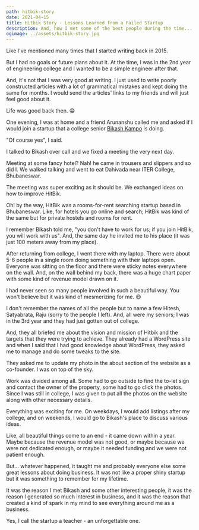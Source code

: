 ```yaml
---
path: hitbik-story
date: 2021-04-15
title: Hitbik Story - Lessons Learned from a Failed Startup
description: And, how I met some of the best people during the time...
ogimage: ../assets/hitbik-story.jpg
---
```


Like I've mentioned many times that I started writing back in 2015.

But I had no goals or future plans about it. At the time, I was in the 2nd year of engineering college and I wanted to be a simple engineer after that.

And, it's not that I was very good at writing. I just used to write poorly constructed articles with a lot of grammatical mistakes and kept doing the same for months. I would send the articles' links to my friends and will just feel good about it.

Life was good back then. 😁

One evening, I was at home and a friend Arunanshu called me and asked if I would join a startup that a college senior [Bikash Kampo](https://bikashkampo.com) is doing.

"Of course yes", I said.

I talked to Bikash over call and we fixed a meeting the very next day.

Meeting at some fancy hotel? Nah! he came in trousers and slippers and so did I. We walked talking and went to eat Dahivada near ITER College, Bhubaneswar.

The meeting was super exciting as it should be. We exchanged ideas on how to improve HitBik.

Oh! by the way, HitBik was a rooms-for-rent searching startup based in Bhubaneswar. Like, for hotels you go online and search; HitBik was kind of the same but for private hostels and rooms for rent.

I remember Bikash told me, "you don't have to work for us; if you join HitBik, you will work with us". And, the same day he invited me to his place (it was just 100 meters away from my place).

After returning from college, I went there with my laptop. There were about 5-6 people in a single room doing something with their laptops open. Everyone was sitting on the floor and there were sticky notes everywhere on the wall. And, on the wall behind my back, there was a huge chart paper with some kind of revenue model drawn on it.

I had never seen so many people involved in such a beautiful way. You won't believe but it was kind of mesmerizing for me. 😍

I don't remember the names of all the people but to name a few Hitesh, Satyabrata, Raju (sorry to the people I left). And, all were my seniors; I was in the 3rd year and they had just gotten out of college.

And, they all briefed me about the vision and mission of Hitbik and the targets that they were trying to achieve. They already had a WordPress site and when I said that I had good knowledge about WordPress, they asked me to manage and do some tweaks to the site.

They asked me to update my photo in the about section of the website as a co-founder. I was on top of the sky.

Work was divided among all. Some had to go outside to find the to-let sign and contact the owner of the property, some had to go click the photos. Since I was still in college, I was given to put all the photos on the website along with other necessary details.

Everything was exciting for me. On weekdays, I would add listings after my college, and on weekends, I would go to Bikash's place to discuss various ideas.

Like, all beautiful things come to an end - it came down within a year. Maybe because the revenue model was not good, or maybe because we were not dedicated enough, or maybe it needed funding and we were not patient enough.

But... whatever happened, it taught me and probably everyone else some great lessons about doing business. It was not like a proper shiny startup but it was something to remember for my lifetime.

It was the reason I met Bikash and some other interesting people, it was the reason I generated so much interest in business, and it was the reason that created a kind of spark in my mind to see everything around me as a business.

Yes, I call the startup a teacher - an unforgettable one.